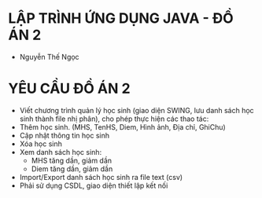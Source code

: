 # LẬP TRÌNH ỨNG DỤNG JAVA - ĐỒ ÁN 2

-   Nguyễn Thế Ngọc

# YÊU CẦU ĐỒ ÁN 2

-   Viết chương trình quản lý học sinh (giao diện SWING, lưu danh sách học sinh thành file nhị phân), cho phép thực hiện các thao tác:
-   Thêm học sinh. (MHS, TenHS, Diem, Hình ảnh, Địa chỉ, GhiChu)
-   Cập nhật thông tin học sinh
-   Xóa học sinh
-   Xem danh sách học sinh:
    -   MHS tăng dần, giảm dần
    -   Diem tăng dần, giảm dần
-   Import/Export danh sách học sinh ra file text (csv)
-   Phải sử dụng CSDL, giao diện thiết lập kết nối
